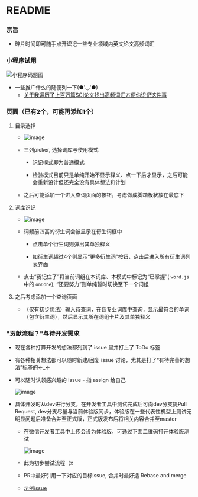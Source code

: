 # README

### 宗旨

- 碎片时间即可随手点开识记一些专业领域内英文论文高频词汇

### 小程序试用
![小程序码题图](https://user-images.githubusercontent.com/22675861/191650369-bf00e3e4-36a1-4f21-ba81-952290b3091c.png)

- 一些推广什么的随便列一下(●'◡'●)
  - [关于我遍历了上百万篇SCI论文找出高频词汇方便你识记这件事](https://mp.weixin.qq.com/s/DW_rgmhKXYQ_xVUkf5g4Hg)


### 页面（已有2个，可能再添加1个）

1. 目录选择

    - ![image](https://user-images.githubusercontent.com/22675861/191643546-4ed67ef1-81b6-4e9d-bcbd-e4fdaf91bb59.png)
  
    - 三列picker, 选择词库与使用模式
        
        - 识记模式即为普通模式

        - 检验模式目前只是单纯开始不显示释义、点一下后才显示，之后可能会重新设计但还完全没有具体想法和计划

    - 之后可能添加一个进入查词页面的按钮，考虑做成脚踏板状放在最底下

2. 词库识记

    - ![image](https://user-images.githubusercontent.com/22675861/191644756-dd430427-d9c5-45f4-92a2-dc73e7627f19.png)


    - 词频前四高的衍生词会被显示在衍生词框中

        - 点击单个衍生词则弹出其单独释义

        - 如衍生词超过4个则显示“更多衍生词”按钮，点击后进入所有衍生词列表界面

    - 点击“我记住了”将当前词组在本词库、本模式中标记为“已掌握”( `word.js` 中的 `onDone`), “还要努力”则单纯暂时切换至下一个词组

3. 之后考虑添加一个查询页面

    - （仅有初步想法）输入待查词，在各专业词库中查询，显示最符合的单词（包含衍生词），然后显示其所在词组卡片及其单独释义

### "贡献流程？"与待开发需求

- 现在各种打算开发的想法都列到了 issue 里并打上了 ToDo 标签
- 有各种相关想法都可以随时新建/回复 issue 讨论，尤其是打了“有待完善的想法”标签的←_←
- 可以随时认领感兴趣的 issue - 指 assign 给自己
  
  ![image](https://user-images.githubusercontent.com/22675861/191906009-5bfb6d6d-0b60-469a-82fa-36816d816d52.png)
- 具体开发时从dev进行分支，在开发者工具中测试完成后可向dev分支提Pull Request, dev分支尽量与当前体验版同步，体验版在一些代表性机型上测试无明显问题后准备合并至正式版，正式版发布后将相关内容合并至master
  - 在微信开发者工具中上传会设为体验版，可通过下面二维码打开体验版测试

    ![image](https://user-images.githubusercontent.com/22675861/191907196-cd995282-6080-44fc-a6c5-8b297d1b674c.png)
  - 此为初步尝试流程（x
  - PR中最好引用一下对应的目标issue, 合并时最好选 Rebase and merge
  - [示例issue](https://github.com/Yijia-Zhou/sci_hotwords/issues/7)